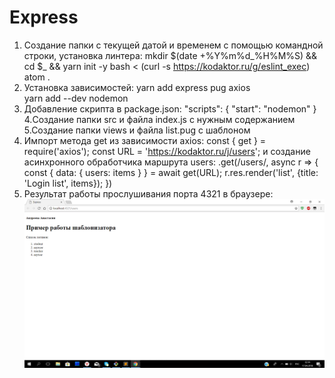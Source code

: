 # Express
 1. Создание папки с текущей датой и временем с помощью командной строки, установка линтера:
mkdir $(date +%Y%m%d_%H%M%S) && cd $_ && yarn init -y
bash < (curl -s https://kodaktor.ru/g/eslint_exec)
atom .
 2. Установка зависимостей:
yarn add express pug	axios	
yarn add --dev nodemon
 3. Добавление скрипта в package.json:
 "scripts": {
    "start": "nodemon"
  }
 4.Создание папки src и файла index.js с нужным содержанием
 5.Создание папки views и файла list.pug с шаблоном
 6. Импорт метода get из зависимости axios:
const { get } = require('axios');
const URL = 'https://kodaktor.ru/j/users';
и создание асинхронного обработчика маршрута users:
.get(/users/, async r => { 
      const { data: { users: items } } = await get(URL);
      r.res.render('list', {title: 'Login list', items});
   })
 7. Результат работы прослушивания порта 4321  в браузере:
 ![alt text](https://github.com/nastyandreeva/Express/blob/master/express.PNG)
